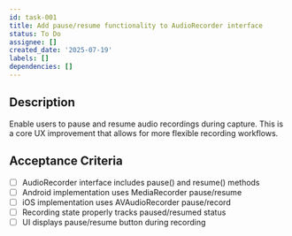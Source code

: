 ```yaml
---
id: task-001
title: Add pause/resume functionality to AudioRecorder interface
status: To Do
assignee: []
created_date: '2025-07-19'
labels: []
dependencies: []
---
```


## Description

Enable users to pause and resume audio recordings during capture. This is a core UX improvement that allows for more flexible recording workflows.

## Acceptance Criteria

- [ ] AudioRecorder interface includes pause() and resume() methods
- [ ] Android implementation uses MediaRecorder pause/resume
- [ ] iOS implementation uses AVAudioRecorder pause/record
- [ ] Recording state properly tracks paused/resumed status
- [ ] UI displays pause/resume button during recording
